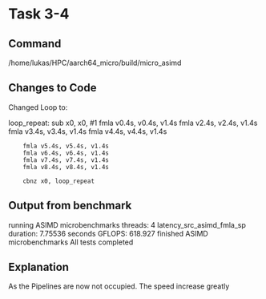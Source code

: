 # Task 3-4

## Command
/home/lukas/HPC/aarch64_micro/build/micro_asimd

## Changes to Code

Changed Loop to:

loop_repeat:
        sub x0, x0, #1
        fmla v0.4s, v0.4s, v1.4s
        fmla v2.4s, v2.4s, v1.4s
        fmla v3.4s, v3.4s, v1.4s
        fmla v4.4s, v4.4s, v1.4s

        fmla v5.4s, v5.4s, v1.4s
        fmla v6.4s, v6.4s, v1.4s
        fmla v7.4s, v7.4s, v1.4s
        fmla v8.4s, v8.4s, v1.4s

        cbnz x0, loop_repeat


## Output from benchmark
running ASIMD microbenchmarks
  threads: 4
latency_src_asimd_fmla_sp
  duration: 7.75536 seconds
  GFLOPS: 618.927
finished ASIMD microbenchmarks
All tests completed
## Explanation
As the Pipelines are now not occupied. The speed increase greatly
